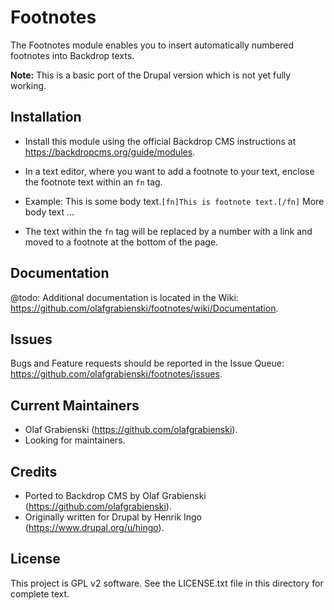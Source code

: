 Footnotes
=========

The Footnotes module enables you to insert automatically numbered footnotes
into Backdrop texts.

**Note:** This is a basic port of the Drupal version which is not yet fully working.

Installation
------------

- Install this module using the official Backdrop CMS instructions at
  https://backdropcms.org/guide/modules.

- In a text editor, where you want to add a footnote to your text, enclose the
footnote text within an `fn` tag.

- Example: This is some body text.`[fn]This is footnote text.[/fn]` More body text ...

- The text within the `fn` tag will be replaced by a number with a link and moved
  to a footnote at the bottom of the page.

Documentation
-------------

@todo: Additional documentation is located in the Wiki:
https://github.com/olafgrabienski/footnotes/wiki/Documentation.

Issues
------

Bugs and Feature requests should be reported in the Issue Queue:
https://github.com/olafgrabienski/footnotes/issues.

Current Maintainers
-------------------

- Olaf Grabienski (https://github.com/olafgrabienski).
- Looking for maintainers.

Credits
-------

- Ported to Backdrop CMS by Olaf Grabienski (https://github.com/olafgrabienski).
- Originally written for Drupal by Henrik Ingo (https://www.drupal.org/u/hingo).

License
-------

This project is GPL v2 software. See the LICENSE.txt file in this directory for
complete text.
